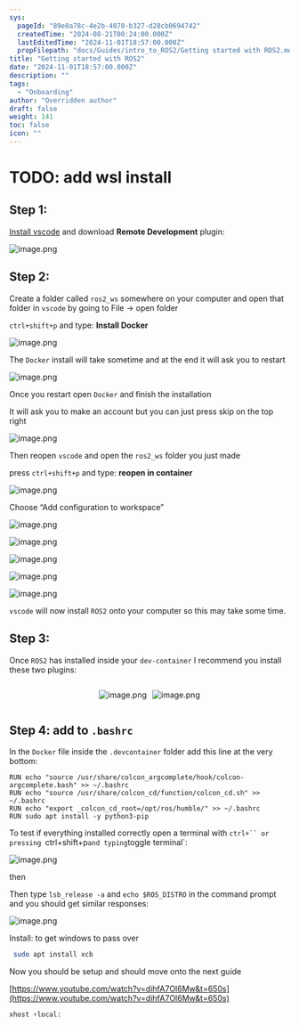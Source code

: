 ```yaml
---
sys:
  pageId: "89e0a78c-4e2b-4070-b327-d28cb0694742"
  createdTime: "2024-08-21T00:24:00.000Z"
  lastEditedTime: "2024-11-01T18:57:00.000Z"
  propFilepath: "docs/Guides/intro_to_ROS2/Getting started with ROS2.md"
title: "Getting started with ROS2"
date: "2024-11-01T18:57:00.000Z"
description: ""
tags:
  - "Onboarding"
author: "Overridden author"
draft: false
weight: 141
toc: false
icon: ""
---
```


# TODO: add wsl install

## Step 1:

[Install vscode](https://code.visualstudio.com/download) and download **Remote Development** plugin:

![image.png](https://prod-files-secure.s3.us-west-2.amazonaws.com/d518164a-d88e-44d1-a4ee-3adb3bd8bce0/efb52993-1881-4a40-b95e-6f020334f022/image.png?X-Amz-Algorithm=AWS4-HMAC-SHA256&X-Amz-Content-Sha256=UNSIGNED-PAYLOAD&X-Amz-Credential=ASIAZI2LB4664TLNWHJN%2F20250324%2Fus-west-2%2Fs3%2Faws4_request&X-Amz-Date=20250324T061225Z&X-Amz-Expires=3600&X-Amz-Security-Token=IQoJb3JpZ2luX2VjEI7%2F%2F%2F%2F%2F%2F%2F%2F%2F%2FwEaCXVzLXdlc3QtMiJIMEYCIQC3yoeo3r%2FzeyowboYWZGIrRZir9emT1lzhJ%2Fc%2BnZrocgIhAOd4Nz2lF7i3TqkF9CIw6XLfF1d2%2BG%2BFL76POKfaKuclKogECOf%2F%2F%2F%2F%2F%2F%2F%2F%2F%2FwEQABoMNjM3NDIzMTgzODA1IgzXkrQlp18hkvaTrcsq3AOOtxH1oKW0eCBxmR3UW%2BxDWBkwtae5Qtync7F7P05yU1tT%2FaH5i0eyXohzzTxfjqHhtDzmMCX5UmxuI8aQEZF0PYMQMMyw4AECE0Tn6oK%2FdnhqsDe8UsTJRbhhH%2FWUQTUnvKW0sakXqvCX5Vd1XtGp5%2BR5%2B1Gt59GHN7YNM3OYMPU2t06CSd5rTE%2BP9e58EXxBweTi6O6pKHQpxUas%2FU7DP5%2BtPHbUCi2Hd5rMMZgizGVDDpqcHE05jzKjKOrUsXKpp4TDAl%2BCqMCtKQ%2FnIchBLxNgXnkeAQoDIVA2iXttQt1jiCg7Wt40oOVGzBFt%2FkFc84gW68gFyTzg%2FqP3zJAaTFzHlAgUIra5muWcb1gOs4fsBfObDu5EC6XnRO%2FX6ufuwsnjLHDDAoj5h%2FxH%2BMdttpE6e9wkym4Ml8uLq98QaGRXQ5qhstd2qJd6CUkJe4FdQ66iuPAmiRysMrb1c4cD4BXdQvrYt%2FRadbRg6cWrelULiBipSRJn7R3dyi6fVjHSbbaJQe3JPsu9bRWNXwVybSMzCoqImlWSl%2FiCx2kCzQa5S6CMrcXc9U%2BunMgLoabNhk4hwH%2BF4nuIYb498NiDIDHHpZZ3UIfWrmH2%2FtCx%2FOOY2s%2F3CZbPJ5Jb3jDz4oO%2FBjqkAZreXSKns%2FYQO%2BxICHyZ4HbrhtWuWGUyDpaLvcIUxIdglPzYTid0hlUtjD%2Fx0%2BXRIG5aeLKW6poE8%2FKgVryJcqLqCIPsGMYL%2FSVzn9MaG8PD0q6PmIEzHoKd%2BWst9Ke%2BBDGSRdKy2wKgyVZYbOxjkO0OzyPX8m%2BrU7W%2Bve2hwgTlI3enR5YKvUr2MvEUurhzQCL9Z9Ddi%2BEhi6Z96JykmiNjM9Vw&X-Amz-Signature=c9d686668705778d6d9ef74e47a25980ae7105184f6413e071af924871ab252f&X-Amz-SignedHeaders=host&x-id=GetObject)

## Step 2:

Create a folder called `ros2_ws` somewhere on your computer and open that folder in `vscode` by going to File → open folder 

`ctrl+shift+p` and type: **Install Docker**

![image.png](https://prod-files-secure.s3.us-west-2.amazonaws.com/d518164a-d88e-44d1-a4ee-3adb3bd8bce0/2269dc0e-1cd5-47ff-bceb-c04ad9b2eab0/image.png?X-Amz-Algorithm=AWS4-HMAC-SHA256&X-Amz-Content-Sha256=UNSIGNED-PAYLOAD&X-Amz-Credential=ASIAZI2LB4664TLNWHJN%2F20250324%2Fus-west-2%2Fs3%2Faws4_request&X-Amz-Date=20250324T061225Z&X-Amz-Expires=3600&X-Amz-Security-Token=IQoJb3JpZ2luX2VjEI7%2F%2F%2F%2F%2F%2F%2F%2F%2F%2FwEaCXVzLXdlc3QtMiJIMEYCIQC3yoeo3r%2FzeyowboYWZGIrRZir9emT1lzhJ%2Fc%2BnZrocgIhAOd4Nz2lF7i3TqkF9CIw6XLfF1d2%2BG%2BFL76POKfaKuclKogECOf%2F%2F%2F%2F%2F%2F%2F%2F%2F%2FwEQABoMNjM3NDIzMTgzODA1IgzXkrQlp18hkvaTrcsq3AOOtxH1oKW0eCBxmR3UW%2BxDWBkwtae5Qtync7F7P05yU1tT%2FaH5i0eyXohzzTxfjqHhtDzmMCX5UmxuI8aQEZF0PYMQMMyw4AECE0Tn6oK%2FdnhqsDe8UsTJRbhhH%2FWUQTUnvKW0sakXqvCX5Vd1XtGp5%2BR5%2B1Gt59GHN7YNM3OYMPU2t06CSd5rTE%2BP9e58EXxBweTi6O6pKHQpxUas%2FU7DP5%2BtPHbUCi2Hd5rMMZgizGVDDpqcHE05jzKjKOrUsXKpp4TDAl%2BCqMCtKQ%2FnIchBLxNgXnkeAQoDIVA2iXttQt1jiCg7Wt40oOVGzBFt%2FkFc84gW68gFyTzg%2FqP3zJAaTFzHlAgUIra5muWcb1gOs4fsBfObDu5EC6XnRO%2FX6ufuwsnjLHDDAoj5h%2FxH%2BMdttpE6e9wkym4Ml8uLq98QaGRXQ5qhstd2qJd6CUkJe4FdQ66iuPAmiRysMrb1c4cD4BXdQvrYt%2FRadbRg6cWrelULiBipSRJn7R3dyi6fVjHSbbaJQe3JPsu9bRWNXwVybSMzCoqImlWSl%2FiCx2kCzQa5S6CMrcXc9U%2BunMgLoabNhk4hwH%2BF4nuIYb498NiDIDHHpZZ3UIfWrmH2%2FtCx%2FOOY2s%2F3CZbPJ5Jb3jDz4oO%2FBjqkAZreXSKns%2FYQO%2BxICHyZ4HbrhtWuWGUyDpaLvcIUxIdglPzYTid0hlUtjD%2Fx0%2BXRIG5aeLKW6poE8%2FKgVryJcqLqCIPsGMYL%2FSVzn9MaG8PD0q6PmIEzHoKd%2BWst9Ke%2BBDGSRdKy2wKgyVZYbOxjkO0OzyPX8m%2BrU7W%2Bve2hwgTlI3enR5YKvUr2MvEUurhzQCL9Z9Ddi%2BEhi6Z96JykmiNjM9Vw&X-Amz-Signature=fa2c013e2e0531e164d570c4d2bdee89c467fd08423fbb7d6965391d7c8b82d7&X-Amz-SignedHeaders=host&x-id=GetObject)

The `Docker` install will take sometime and at the end it will ask you to restart

![image.png](https://prod-files-secure.s3.us-west-2.amazonaws.com/d518164a-d88e-44d1-a4ee-3adb3bd8bce0/ed233f78-be33-4b1f-b89c-9c346c0e961e/image.png?X-Amz-Algorithm=AWS4-HMAC-SHA256&X-Amz-Content-Sha256=UNSIGNED-PAYLOAD&X-Amz-Credential=ASIAZI2LB4664TLNWHJN%2F20250324%2Fus-west-2%2Fs3%2Faws4_request&X-Amz-Date=20250324T061225Z&X-Amz-Expires=3600&X-Amz-Security-Token=IQoJb3JpZ2luX2VjEI7%2F%2F%2F%2F%2F%2F%2F%2F%2F%2FwEaCXVzLXdlc3QtMiJIMEYCIQC3yoeo3r%2FzeyowboYWZGIrRZir9emT1lzhJ%2Fc%2BnZrocgIhAOd4Nz2lF7i3TqkF9CIw6XLfF1d2%2BG%2BFL76POKfaKuclKogECOf%2F%2F%2F%2F%2F%2F%2F%2F%2F%2FwEQABoMNjM3NDIzMTgzODA1IgzXkrQlp18hkvaTrcsq3AOOtxH1oKW0eCBxmR3UW%2BxDWBkwtae5Qtync7F7P05yU1tT%2FaH5i0eyXohzzTxfjqHhtDzmMCX5UmxuI8aQEZF0PYMQMMyw4AECE0Tn6oK%2FdnhqsDe8UsTJRbhhH%2FWUQTUnvKW0sakXqvCX5Vd1XtGp5%2BR5%2B1Gt59GHN7YNM3OYMPU2t06CSd5rTE%2BP9e58EXxBweTi6O6pKHQpxUas%2FU7DP5%2BtPHbUCi2Hd5rMMZgizGVDDpqcHE05jzKjKOrUsXKpp4TDAl%2BCqMCtKQ%2FnIchBLxNgXnkeAQoDIVA2iXttQt1jiCg7Wt40oOVGzBFt%2FkFc84gW68gFyTzg%2FqP3zJAaTFzHlAgUIra5muWcb1gOs4fsBfObDu5EC6XnRO%2FX6ufuwsnjLHDDAoj5h%2FxH%2BMdttpE6e9wkym4Ml8uLq98QaGRXQ5qhstd2qJd6CUkJe4FdQ66iuPAmiRysMrb1c4cD4BXdQvrYt%2FRadbRg6cWrelULiBipSRJn7R3dyi6fVjHSbbaJQe3JPsu9bRWNXwVybSMzCoqImlWSl%2FiCx2kCzQa5S6CMrcXc9U%2BunMgLoabNhk4hwH%2BF4nuIYb498NiDIDHHpZZ3UIfWrmH2%2FtCx%2FOOY2s%2F3CZbPJ5Jb3jDz4oO%2FBjqkAZreXSKns%2FYQO%2BxICHyZ4HbrhtWuWGUyDpaLvcIUxIdglPzYTid0hlUtjD%2Fx0%2BXRIG5aeLKW6poE8%2FKgVryJcqLqCIPsGMYL%2FSVzn9MaG8PD0q6PmIEzHoKd%2BWst9Ke%2BBDGSRdKy2wKgyVZYbOxjkO0OzyPX8m%2BrU7W%2Bve2hwgTlI3enR5YKvUr2MvEUurhzQCL9Z9Ddi%2BEhi6Z96JykmiNjM9Vw&X-Amz-Signature=3bac7f8a491cc7b65616a53c770e9d084f1eccaa47e979421e14d3541b6398a6&X-Amz-SignedHeaders=host&x-id=GetObject)

Once you restart open `Docker` and finish the installation

It will ask you to make an account but you can just press skip on the top right

![image.png](https://prod-files-secure.s3.us-west-2.amazonaws.com/d518164a-d88e-44d1-a4ee-3adb3bd8bce0/21010ad9-1659-4fd9-9f59-9932a09b2a3d/image.png?X-Amz-Algorithm=AWS4-HMAC-SHA256&X-Amz-Content-Sha256=UNSIGNED-PAYLOAD&X-Amz-Credential=ASIAZI2LB4664TLNWHJN%2F20250324%2Fus-west-2%2Fs3%2Faws4_request&X-Amz-Date=20250324T061225Z&X-Amz-Expires=3600&X-Amz-Security-Token=IQoJb3JpZ2luX2VjEI7%2F%2F%2F%2F%2F%2F%2F%2F%2F%2FwEaCXVzLXdlc3QtMiJIMEYCIQC3yoeo3r%2FzeyowboYWZGIrRZir9emT1lzhJ%2Fc%2BnZrocgIhAOd4Nz2lF7i3TqkF9CIw6XLfF1d2%2BG%2BFL76POKfaKuclKogECOf%2F%2F%2F%2F%2F%2F%2F%2F%2F%2FwEQABoMNjM3NDIzMTgzODA1IgzXkrQlp18hkvaTrcsq3AOOtxH1oKW0eCBxmR3UW%2BxDWBkwtae5Qtync7F7P05yU1tT%2FaH5i0eyXohzzTxfjqHhtDzmMCX5UmxuI8aQEZF0PYMQMMyw4AECE0Tn6oK%2FdnhqsDe8UsTJRbhhH%2FWUQTUnvKW0sakXqvCX5Vd1XtGp5%2BR5%2B1Gt59GHN7YNM3OYMPU2t06CSd5rTE%2BP9e58EXxBweTi6O6pKHQpxUas%2FU7DP5%2BtPHbUCi2Hd5rMMZgizGVDDpqcHE05jzKjKOrUsXKpp4TDAl%2BCqMCtKQ%2FnIchBLxNgXnkeAQoDIVA2iXttQt1jiCg7Wt40oOVGzBFt%2FkFc84gW68gFyTzg%2FqP3zJAaTFzHlAgUIra5muWcb1gOs4fsBfObDu5EC6XnRO%2FX6ufuwsnjLHDDAoj5h%2FxH%2BMdttpE6e9wkym4Ml8uLq98QaGRXQ5qhstd2qJd6CUkJe4FdQ66iuPAmiRysMrb1c4cD4BXdQvrYt%2FRadbRg6cWrelULiBipSRJn7R3dyi6fVjHSbbaJQe3JPsu9bRWNXwVybSMzCoqImlWSl%2FiCx2kCzQa5S6CMrcXc9U%2BunMgLoabNhk4hwH%2BF4nuIYb498NiDIDHHpZZ3UIfWrmH2%2FtCx%2FOOY2s%2F3CZbPJ5Jb3jDz4oO%2FBjqkAZreXSKns%2FYQO%2BxICHyZ4HbrhtWuWGUyDpaLvcIUxIdglPzYTid0hlUtjD%2Fx0%2BXRIG5aeLKW6poE8%2FKgVryJcqLqCIPsGMYL%2FSVzn9MaG8PD0q6PmIEzHoKd%2BWst9Ke%2BBDGSRdKy2wKgyVZYbOxjkO0OzyPX8m%2BrU7W%2Bve2hwgTlI3enR5YKvUr2MvEUurhzQCL9Z9Ddi%2BEhi6Z96JykmiNjM9Vw&X-Amz-Signature=2198b9fbdc4581562558d59d3e64f6532bc5e25f7b1ef6765c13d582fba80ca6&X-Amz-SignedHeaders=host&x-id=GetObject)

Then reopen `vscode` and open the `ros2_ws` folder you just made

press `ctrl+shift+p` and type: **reopen in container**

![image.png](https://prod-files-secure.s3.us-west-2.amazonaws.com/d518164a-d88e-44d1-a4ee-3adb3bd8bce0/4e93b8c2-41ad-488c-8095-c74205196118/image.png?X-Amz-Algorithm=AWS4-HMAC-SHA256&X-Amz-Content-Sha256=UNSIGNED-PAYLOAD&X-Amz-Credential=ASIAZI2LB4664TLNWHJN%2F20250324%2Fus-west-2%2Fs3%2Faws4_request&X-Amz-Date=20250324T061225Z&X-Amz-Expires=3600&X-Amz-Security-Token=IQoJb3JpZ2luX2VjEI7%2F%2F%2F%2F%2F%2F%2F%2F%2F%2FwEaCXVzLXdlc3QtMiJIMEYCIQC3yoeo3r%2FzeyowboYWZGIrRZir9emT1lzhJ%2Fc%2BnZrocgIhAOd4Nz2lF7i3TqkF9CIw6XLfF1d2%2BG%2BFL76POKfaKuclKogECOf%2F%2F%2F%2F%2F%2F%2F%2F%2F%2FwEQABoMNjM3NDIzMTgzODA1IgzXkrQlp18hkvaTrcsq3AOOtxH1oKW0eCBxmR3UW%2BxDWBkwtae5Qtync7F7P05yU1tT%2FaH5i0eyXohzzTxfjqHhtDzmMCX5UmxuI8aQEZF0PYMQMMyw4AECE0Tn6oK%2FdnhqsDe8UsTJRbhhH%2FWUQTUnvKW0sakXqvCX5Vd1XtGp5%2BR5%2B1Gt59GHN7YNM3OYMPU2t06CSd5rTE%2BP9e58EXxBweTi6O6pKHQpxUas%2FU7DP5%2BtPHbUCi2Hd5rMMZgizGVDDpqcHE05jzKjKOrUsXKpp4TDAl%2BCqMCtKQ%2FnIchBLxNgXnkeAQoDIVA2iXttQt1jiCg7Wt40oOVGzBFt%2FkFc84gW68gFyTzg%2FqP3zJAaTFzHlAgUIra5muWcb1gOs4fsBfObDu5EC6XnRO%2FX6ufuwsnjLHDDAoj5h%2FxH%2BMdttpE6e9wkym4Ml8uLq98QaGRXQ5qhstd2qJd6CUkJe4FdQ66iuPAmiRysMrb1c4cD4BXdQvrYt%2FRadbRg6cWrelULiBipSRJn7R3dyi6fVjHSbbaJQe3JPsu9bRWNXwVybSMzCoqImlWSl%2FiCx2kCzQa5S6CMrcXc9U%2BunMgLoabNhk4hwH%2BF4nuIYb498NiDIDHHpZZ3UIfWrmH2%2FtCx%2FOOY2s%2F3CZbPJ5Jb3jDz4oO%2FBjqkAZreXSKns%2FYQO%2BxICHyZ4HbrhtWuWGUyDpaLvcIUxIdglPzYTid0hlUtjD%2Fx0%2BXRIG5aeLKW6poE8%2FKgVryJcqLqCIPsGMYL%2FSVzn9MaG8PD0q6PmIEzHoKd%2BWst9Ke%2BBDGSRdKy2wKgyVZYbOxjkO0OzyPX8m%2BrU7W%2Bve2hwgTlI3enR5YKvUr2MvEUurhzQCL9Z9Ddi%2BEhi6Z96JykmiNjM9Vw&X-Amz-Signature=0511b100b995600ddf9ddd469933b38f17705595ba5fd5ac3a3891d90c4b8f23&X-Amz-SignedHeaders=host&x-id=GetObject)

Choose “Add configuration to workspace”

![image.png](https://prod-files-secure.s3.us-west-2.amazonaws.com/d518164a-d88e-44d1-a4ee-3adb3bd8bce0/9560b282-5060-4989-ba37-97e7b2c22476/image.png?X-Amz-Algorithm=AWS4-HMAC-SHA256&X-Amz-Content-Sha256=UNSIGNED-PAYLOAD&X-Amz-Credential=ASIAZI2LB4664TLNWHJN%2F20250324%2Fus-west-2%2Fs3%2Faws4_request&X-Amz-Date=20250324T061225Z&X-Amz-Expires=3600&X-Amz-Security-Token=IQoJb3JpZ2luX2VjEI7%2F%2F%2F%2F%2F%2F%2F%2F%2F%2FwEaCXVzLXdlc3QtMiJIMEYCIQC3yoeo3r%2FzeyowboYWZGIrRZir9emT1lzhJ%2Fc%2BnZrocgIhAOd4Nz2lF7i3TqkF9CIw6XLfF1d2%2BG%2BFL76POKfaKuclKogECOf%2F%2F%2F%2F%2F%2F%2F%2F%2F%2FwEQABoMNjM3NDIzMTgzODA1IgzXkrQlp18hkvaTrcsq3AOOtxH1oKW0eCBxmR3UW%2BxDWBkwtae5Qtync7F7P05yU1tT%2FaH5i0eyXohzzTxfjqHhtDzmMCX5UmxuI8aQEZF0PYMQMMyw4AECE0Tn6oK%2FdnhqsDe8UsTJRbhhH%2FWUQTUnvKW0sakXqvCX5Vd1XtGp5%2BR5%2B1Gt59GHN7YNM3OYMPU2t06CSd5rTE%2BP9e58EXxBweTi6O6pKHQpxUas%2FU7DP5%2BtPHbUCi2Hd5rMMZgizGVDDpqcHE05jzKjKOrUsXKpp4TDAl%2BCqMCtKQ%2FnIchBLxNgXnkeAQoDIVA2iXttQt1jiCg7Wt40oOVGzBFt%2FkFc84gW68gFyTzg%2FqP3zJAaTFzHlAgUIra5muWcb1gOs4fsBfObDu5EC6XnRO%2FX6ufuwsnjLHDDAoj5h%2FxH%2BMdttpE6e9wkym4Ml8uLq98QaGRXQ5qhstd2qJd6CUkJe4FdQ66iuPAmiRysMrb1c4cD4BXdQvrYt%2FRadbRg6cWrelULiBipSRJn7R3dyi6fVjHSbbaJQe3JPsu9bRWNXwVybSMzCoqImlWSl%2FiCx2kCzQa5S6CMrcXc9U%2BunMgLoabNhk4hwH%2BF4nuIYb498NiDIDHHpZZ3UIfWrmH2%2FtCx%2FOOY2s%2F3CZbPJ5Jb3jDz4oO%2FBjqkAZreXSKns%2FYQO%2BxICHyZ4HbrhtWuWGUyDpaLvcIUxIdglPzYTid0hlUtjD%2Fx0%2BXRIG5aeLKW6poE8%2FKgVryJcqLqCIPsGMYL%2FSVzn9MaG8PD0q6PmIEzHoKd%2BWst9Ke%2BBDGSRdKy2wKgyVZYbOxjkO0OzyPX8m%2BrU7W%2Bve2hwgTlI3enR5YKvUr2MvEUurhzQCL9Z9Ddi%2BEhi6Z96JykmiNjM9Vw&X-Amz-Signature=a857bf37896eca615a468b72400dfadcd297721e5fb713ced63533c17b4a15eb&X-Amz-SignedHeaders=host&x-id=GetObject)

![image.png](https://prod-files-secure.s3.us-west-2.amazonaws.com/d518164a-d88e-44d1-a4ee-3adb3bd8bce0/2ee63f81-886b-48e8-a553-dc6e5eac99e4/image.png?X-Amz-Algorithm=AWS4-HMAC-SHA256&X-Amz-Content-Sha256=UNSIGNED-PAYLOAD&X-Amz-Credential=ASIAZI2LB4664TLNWHJN%2F20250324%2Fus-west-2%2Fs3%2Faws4_request&X-Amz-Date=20250324T061225Z&X-Amz-Expires=3600&X-Amz-Security-Token=IQoJb3JpZ2luX2VjEI7%2F%2F%2F%2F%2F%2F%2F%2F%2F%2FwEaCXVzLXdlc3QtMiJIMEYCIQC3yoeo3r%2FzeyowboYWZGIrRZir9emT1lzhJ%2Fc%2BnZrocgIhAOd4Nz2lF7i3TqkF9CIw6XLfF1d2%2BG%2BFL76POKfaKuclKogECOf%2F%2F%2F%2F%2F%2F%2F%2F%2F%2FwEQABoMNjM3NDIzMTgzODA1IgzXkrQlp18hkvaTrcsq3AOOtxH1oKW0eCBxmR3UW%2BxDWBkwtae5Qtync7F7P05yU1tT%2FaH5i0eyXohzzTxfjqHhtDzmMCX5UmxuI8aQEZF0PYMQMMyw4AECE0Tn6oK%2FdnhqsDe8UsTJRbhhH%2FWUQTUnvKW0sakXqvCX5Vd1XtGp5%2BR5%2B1Gt59GHN7YNM3OYMPU2t06CSd5rTE%2BP9e58EXxBweTi6O6pKHQpxUas%2FU7DP5%2BtPHbUCi2Hd5rMMZgizGVDDpqcHE05jzKjKOrUsXKpp4TDAl%2BCqMCtKQ%2FnIchBLxNgXnkeAQoDIVA2iXttQt1jiCg7Wt40oOVGzBFt%2FkFc84gW68gFyTzg%2FqP3zJAaTFzHlAgUIra5muWcb1gOs4fsBfObDu5EC6XnRO%2FX6ufuwsnjLHDDAoj5h%2FxH%2BMdttpE6e9wkym4Ml8uLq98QaGRXQ5qhstd2qJd6CUkJe4FdQ66iuPAmiRysMrb1c4cD4BXdQvrYt%2FRadbRg6cWrelULiBipSRJn7R3dyi6fVjHSbbaJQe3JPsu9bRWNXwVybSMzCoqImlWSl%2FiCx2kCzQa5S6CMrcXc9U%2BunMgLoabNhk4hwH%2BF4nuIYb498NiDIDHHpZZ3UIfWrmH2%2FtCx%2FOOY2s%2F3CZbPJ5Jb3jDz4oO%2FBjqkAZreXSKns%2FYQO%2BxICHyZ4HbrhtWuWGUyDpaLvcIUxIdglPzYTid0hlUtjD%2Fx0%2BXRIG5aeLKW6poE8%2FKgVryJcqLqCIPsGMYL%2FSVzn9MaG8PD0q6PmIEzHoKd%2BWst9Ke%2BBDGSRdKy2wKgyVZYbOxjkO0OzyPX8m%2BrU7W%2Bve2hwgTlI3enR5YKvUr2MvEUurhzQCL9Z9Ddi%2BEhi6Z96JykmiNjM9Vw&X-Amz-Signature=32fd637afa2b818171a9c797be1da440ac2a5457e2bd2f14278c668122328b72&X-Amz-SignedHeaders=host&x-id=GetObject)

![image.png](https://prod-files-secure.s3.us-west-2.amazonaws.com/d518164a-d88e-44d1-a4ee-3adb3bd8bce0/ae1580b2-b048-407e-aed9-b584224a7a04/image.png?X-Amz-Algorithm=AWS4-HMAC-SHA256&X-Amz-Content-Sha256=UNSIGNED-PAYLOAD&X-Amz-Credential=ASIAZI2LB4664TLNWHJN%2F20250324%2Fus-west-2%2Fs3%2Faws4_request&X-Amz-Date=20250324T061225Z&X-Amz-Expires=3600&X-Amz-Security-Token=IQoJb3JpZ2luX2VjEI7%2F%2F%2F%2F%2F%2F%2F%2F%2F%2FwEaCXVzLXdlc3QtMiJIMEYCIQC3yoeo3r%2FzeyowboYWZGIrRZir9emT1lzhJ%2Fc%2BnZrocgIhAOd4Nz2lF7i3TqkF9CIw6XLfF1d2%2BG%2BFL76POKfaKuclKogECOf%2F%2F%2F%2F%2F%2F%2F%2F%2F%2FwEQABoMNjM3NDIzMTgzODA1IgzXkrQlp18hkvaTrcsq3AOOtxH1oKW0eCBxmR3UW%2BxDWBkwtae5Qtync7F7P05yU1tT%2FaH5i0eyXohzzTxfjqHhtDzmMCX5UmxuI8aQEZF0PYMQMMyw4AECE0Tn6oK%2FdnhqsDe8UsTJRbhhH%2FWUQTUnvKW0sakXqvCX5Vd1XtGp5%2BR5%2B1Gt59GHN7YNM3OYMPU2t06CSd5rTE%2BP9e58EXxBweTi6O6pKHQpxUas%2FU7DP5%2BtPHbUCi2Hd5rMMZgizGVDDpqcHE05jzKjKOrUsXKpp4TDAl%2BCqMCtKQ%2FnIchBLxNgXnkeAQoDIVA2iXttQt1jiCg7Wt40oOVGzBFt%2FkFc84gW68gFyTzg%2FqP3zJAaTFzHlAgUIra5muWcb1gOs4fsBfObDu5EC6XnRO%2FX6ufuwsnjLHDDAoj5h%2FxH%2BMdttpE6e9wkym4Ml8uLq98QaGRXQ5qhstd2qJd6CUkJe4FdQ66iuPAmiRysMrb1c4cD4BXdQvrYt%2FRadbRg6cWrelULiBipSRJn7R3dyi6fVjHSbbaJQe3JPsu9bRWNXwVybSMzCoqImlWSl%2FiCx2kCzQa5S6CMrcXc9U%2BunMgLoabNhk4hwH%2BF4nuIYb498NiDIDHHpZZ3UIfWrmH2%2FtCx%2FOOY2s%2F3CZbPJ5Jb3jDz4oO%2FBjqkAZreXSKns%2FYQO%2BxICHyZ4HbrhtWuWGUyDpaLvcIUxIdglPzYTid0hlUtjD%2Fx0%2BXRIG5aeLKW6poE8%2FKgVryJcqLqCIPsGMYL%2FSVzn9MaG8PD0q6PmIEzHoKd%2BWst9Ke%2BBDGSRdKy2wKgyVZYbOxjkO0OzyPX8m%2BrU7W%2Bve2hwgTlI3enR5YKvUr2MvEUurhzQCL9Z9Ddi%2BEhi6Z96JykmiNjM9Vw&X-Amz-Signature=3d6b9ae0d8a24ebc58cb9404c81ec87329ab0bf3c339411674da8c3f6d9aaa83&X-Amz-SignedHeaders=host&x-id=GetObject)

![image.png](https://prod-files-secure.s3.us-west-2.amazonaws.com/d518164a-d88e-44d1-a4ee-3adb3bd8bce0/53255b28-f75e-430f-b9e3-c0ac8577e42b/image.png?X-Amz-Algorithm=AWS4-HMAC-SHA256&X-Amz-Content-Sha256=UNSIGNED-PAYLOAD&X-Amz-Credential=ASIAZI2LB4664TLNWHJN%2F20250324%2Fus-west-2%2Fs3%2Faws4_request&X-Amz-Date=20250324T061225Z&X-Amz-Expires=3600&X-Amz-Security-Token=IQoJb3JpZ2luX2VjEI7%2F%2F%2F%2F%2F%2F%2F%2F%2F%2FwEaCXVzLXdlc3QtMiJIMEYCIQC3yoeo3r%2FzeyowboYWZGIrRZir9emT1lzhJ%2Fc%2BnZrocgIhAOd4Nz2lF7i3TqkF9CIw6XLfF1d2%2BG%2BFL76POKfaKuclKogECOf%2F%2F%2F%2F%2F%2F%2F%2F%2F%2FwEQABoMNjM3NDIzMTgzODA1IgzXkrQlp18hkvaTrcsq3AOOtxH1oKW0eCBxmR3UW%2BxDWBkwtae5Qtync7F7P05yU1tT%2FaH5i0eyXohzzTxfjqHhtDzmMCX5UmxuI8aQEZF0PYMQMMyw4AECE0Tn6oK%2FdnhqsDe8UsTJRbhhH%2FWUQTUnvKW0sakXqvCX5Vd1XtGp5%2BR5%2B1Gt59GHN7YNM3OYMPU2t06CSd5rTE%2BP9e58EXxBweTi6O6pKHQpxUas%2FU7DP5%2BtPHbUCi2Hd5rMMZgizGVDDpqcHE05jzKjKOrUsXKpp4TDAl%2BCqMCtKQ%2FnIchBLxNgXnkeAQoDIVA2iXttQt1jiCg7Wt40oOVGzBFt%2FkFc84gW68gFyTzg%2FqP3zJAaTFzHlAgUIra5muWcb1gOs4fsBfObDu5EC6XnRO%2FX6ufuwsnjLHDDAoj5h%2FxH%2BMdttpE6e9wkym4Ml8uLq98QaGRXQ5qhstd2qJd6CUkJe4FdQ66iuPAmiRysMrb1c4cD4BXdQvrYt%2FRadbRg6cWrelULiBipSRJn7R3dyi6fVjHSbbaJQe3JPsu9bRWNXwVybSMzCoqImlWSl%2FiCx2kCzQa5S6CMrcXc9U%2BunMgLoabNhk4hwH%2BF4nuIYb498NiDIDHHpZZ3UIfWrmH2%2FtCx%2FOOY2s%2F3CZbPJ5Jb3jDz4oO%2FBjqkAZreXSKns%2FYQO%2BxICHyZ4HbrhtWuWGUyDpaLvcIUxIdglPzYTid0hlUtjD%2Fx0%2BXRIG5aeLKW6poE8%2FKgVryJcqLqCIPsGMYL%2FSVzn9MaG8PD0q6PmIEzHoKd%2BWst9Ke%2BBDGSRdKy2wKgyVZYbOxjkO0OzyPX8m%2BrU7W%2Bve2hwgTlI3enR5YKvUr2MvEUurhzQCL9Z9Ddi%2BEhi6Z96JykmiNjM9Vw&X-Amz-Signature=7ab6e1872941c7b790e6136e745b6c10e11d0e374b2ccf52ab74bcffe2af6e04&X-Amz-SignedHeaders=host&x-id=GetObject)

![image.png](https://prod-files-secure.s3.us-west-2.amazonaws.com/d518164a-d88e-44d1-a4ee-3adb3bd8bce0/7c562767-5af9-4ffb-97d1-327bcdf4ee00/image.png?X-Amz-Algorithm=AWS4-HMAC-SHA256&X-Amz-Content-Sha256=UNSIGNED-PAYLOAD&X-Amz-Credential=ASIAZI2LB4664TLNWHJN%2F20250324%2Fus-west-2%2Fs3%2Faws4_request&X-Amz-Date=20250324T061225Z&X-Amz-Expires=3600&X-Amz-Security-Token=IQoJb3JpZ2luX2VjEI7%2F%2F%2F%2F%2F%2F%2F%2F%2F%2FwEaCXVzLXdlc3QtMiJIMEYCIQC3yoeo3r%2FzeyowboYWZGIrRZir9emT1lzhJ%2Fc%2BnZrocgIhAOd4Nz2lF7i3TqkF9CIw6XLfF1d2%2BG%2BFL76POKfaKuclKogECOf%2F%2F%2F%2F%2F%2F%2F%2F%2F%2FwEQABoMNjM3NDIzMTgzODA1IgzXkrQlp18hkvaTrcsq3AOOtxH1oKW0eCBxmR3UW%2BxDWBkwtae5Qtync7F7P05yU1tT%2FaH5i0eyXohzzTxfjqHhtDzmMCX5UmxuI8aQEZF0PYMQMMyw4AECE0Tn6oK%2FdnhqsDe8UsTJRbhhH%2FWUQTUnvKW0sakXqvCX5Vd1XtGp5%2BR5%2B1Gt59GHN7YNM3OYMPU2t06CSd5rTE%2BP9e58EXxBweTi6O6pKHQpxUas%2FU7DP5%2BtPHbUCi2Hd5rMMZgizGVDDpqcHE05jzKjKOrUsXKpp4TDAl%2BCqMCtKQ%2FnIchBLxNgXnkeAQoDIVA2iXttQt1jiCg7Wt40oOVGzBFt%2FkFc84gW68gFyTzg%2FqP3zJAaTFzHlAgUIra5muWcb1gOs4fsBfObDu5EC6XnRO%2FX6ufuwsnjLHDDAoj5h%2FxH%2BMdttpE6e9wkym4Ml8uLq98QaGRXQ5qhstd2qJd6CUkJe4FdQ66iuPAmiRysMrb1c4cD4BXdQvrYt%2FRadbRg6cWrelULiBipSRJn7R3dyi6fVjHSbbaJQe3JPsu9bRWNXwVybSMzCoqImlWSl%2FiCx2kCzQa5S6CMrcXc9U%2BunMgLoabNhk4hwH%2BF4nuIYb498NiDIDHHpZZ3UIfWrmH2%2FtCx%2FOOY2s%2F3CZbPJ5Jb3jDz4oO%2FBjqkAZreXSKns%2FYQO%2BxICHyZ4HbrhtWuWGUyDpaLvcIUxIdglPzYTid0hlUtjD%2Fx0%2BXRIG5aeLKW6poE8%2FKgVryJcqLqCIPsGMYL%2FSVzn9MaG8PD0q6PmIEzHoKd%2BWst9Ke%2BBDGSRdKy2wKgyVZYbOxjkO0OzyPX8m%2BrU7W%2Bve2hwgTlI3enR5YKvUr2MvEUurhzQCL9Z9Ddi%2BEhi6Z96JykmiNjM9Vw&X-Amz-Signature=5cfc0bb34318fd1e2220b178e5c49adbb136ac0f98e3e14c0c1c2cd910990198&X-Amz-SignedHeaders=host&x-id=GetObject)

`vscode` will now install `ROS2` onto your computer so this may take some time.

## Step 3:

Once `ROS2` has installed inside your `dev-container` I recommend you install these two plugins:

<div style="display: flex;flex-direction: row; column-gap:10px; max-width: 630px;justify-content: center;">
<div>

![image.png](https://prod-files-secure.s3.us-west-2.amazonaws.com/d518164a-d88e-44d1-a4ee-3adb3bd8bce0/3fc3d550-5a54-4ba1-ba6b-faa01cdb7369/image.png?X-Amz-Algorithm=AWS4-HMAC-SHA256&X-Amz-Content-Sha256=UNSIGNED-PAYLOAD&X-Amz-Credential=ASIAZI2LB466QY42PBBI%2F20250324%2Fus-west-2%2Fs3%2Faws4_request&X-Amz-Date=20250324T061226Z&X-Amz-Expires=3600&X-Amz-Security-Token=IQoJb3JpZ2luX2VjEI7%2F%2F%2F%2F%2F%2F%2F%2F%2F%2FwEaCXVzLXdlc3QtMiJGMEQCIAgZNMIiaYMhn9Uw%2Bc1YPYi8q9vX6BXnjWJLDzxsHWoCAiAvANRdfTm7O7VJ0QP399jq6dya1tn5of5fKbMIAlm8aiqIBAjn%2F%2F%2F%2F%2F%2F%2F%2F%2F%2F8BEAAaDDYzNzQyMzE4MzgwNSIMhY%2F1vO9ufjPpZtOAKtwDi2zNJc16J4qZsfPFlguS2tWlL5pPCL4Y0CEjh%2BnNxh44ktQD%2FJmnnwyff2taCgGuGnSGUqxdVzqunqpAPrqmWKZdqyLQ7wd5srys1vvcbCR7esVpoHUKBfx1wW0yEg8iuBd8YtoH7kNoBlmF8xMs0NVfEypRz9DnE05gnjZYFuJssQxdT1GFLKhVCRnXZcDAbq5tAlUeK7XwCsHH58V2056N7YPOzHAp0W3X2b9CBgw3as%2BoSC0q5af%2Bs2by8vjKK1VYrfKlybPGhZVBv%2FLFMTErNbDQFaZCocQ%2FqnWPmPk4gsuzz6%2FMy9MSepqwspxo%2B3zQ8fQMHWoqwdCKEId0Uz3UZcbZvLlSD5X66rdbzbeYNbVwV7WTQs3%2BdYyyy4f7wd8CVh3wZ9l5VXZ61IhafaROYdE3ra%2FVtnJzy2J3IwRVygMmPfrPIojcvRC%2FlIuxHGGSy4HUTmfA5RhSax0Ub6QsL2%2B7QvzJan8U0GiBAjndlRJnw%2FH7gdh9o6w%2FTXXSViuKYLmWvZqRokQ5a%2FBRxrLGSyaK%2FTW7GVboJdfJBmEJA%2Bp8FRpCXe7eB%2F0WLaOqKVqFaVuUFCyUq3UBq4R2NXz94u1knZwD0zF%2BE%2BILKeKuemHIqlfmlUdGQ84w8eKDvwY6pgHSQLfRUFl3G83b54VIuDVZXed6qFJCy%2BgNsMTR%2BlmqQnqWgc6Dst4EwtJ1zudym3k9r%2BaX3q9Y5bz9OA6BVmezSiPP1hLzsENcfRPf9Rui5RetQeW%2ByixEjC1QCsN03VneBXw2RuvTtIiqXqdReix1J862G%2FejVhGleP7ebG5VAwoYJC2LEA4bAeeZ%2BwUllGUe%2FBjTPmBou0dP1vayHcuj71SOvrur&X-Amz-Signature=4c5bfb74d9dcf5c5dff039e8a1b1c1a52cd4ba4dad41549a0af7f286b0fde77c&X-Amz-SignedHeaders=host&x-id=GetObject)

</div>
<div>

![image.png](https://prod-files-secure.s3.us-west-2.amazonaws.com/d518164a-d88e-44d1-a4ee-3adb3bd8bce0/d994cc66-13c2-4093-a5a3-f84cf4601a82/image.png?X-Amz-Algorithm=AWS4-HMAC-SHA256&X-Amz-Content-Sha256=UNSIGNED-PAYLOAD&X-Amz-Credential=ASIAZI2LB4662YFLG7SP%2F20250324%2Fus-west-2%2Fs3%2Faws4_request&X-Amz-Date=20250324T061226Z&X-Amz-Expires=3600&X-Amz-Security-Token=IQoJb3JpZ2luX2VjEI7%2F%2F%2F%2F%2F%2F%2F%2F%2F%2FwEaCXVzLXdlc3QtMiJHMEUCICKVpcPHN2dpB9D9z7eCR%2F8yRfDJocQ4ZdBR2fctruquAiEAp9jn%2F4yu0hEoFdc8ZeQhpQnOUWqvVgqG%2Fz%2FiknUz%2BAIqiAQI5%2F%2F%2F%2F%2F%2F%2F%2F%2F%2F%2FARAAGgw2Mzc0MjMxODM4MDUiDBZFeT0mJx1m6fdHZSrcA5ZZIKgvI3Xptsbnl2mGeMgEsm65g9%2FMbgdcTYi%2Fz3uRaVUDLutStipA%2BOSU%2BLpbQ%2FRoF63pRiR06AuC9%2FNRKfixKvBL8jv25b916UXF2CcLXZ1ticXtNUgJMPWTepm2HL2KdjWFV4YFepANf6IWCnTvpXnPalcQmWN4mMaE2eTcQYPnT%2FLkyP67F2Lf6WahlCgNCO2uIjOGY95RMN2AtlUt2aZ2RQzWaTITcD9FK5jh1rMJyhEoT4BlxyHrNIkV7pNbbnQY8um85zdxIqNpluzIHbrDrCEDO9eXjqyEzfX13YVugaidon%2BoFZbkQwWMG%2BoBiZt%2Bg7EICiKLKmY4rDM2mDbSi0j9Z5rNbM5zIqCeC44S67TVYozS4nctoI5cyu3X1lXY5eN5hdSJ0xsSdMjBFWnZ3zOEaNulfcv1k8PWF5eAgSgOCKFDbBw5VfCc0m0RVAqYYbhZ8i%2BdPe31nUyNHdIGcnJseKDwrZslpXY8Ht%2FNlpfXGuvYFbpNagLZx6ZUomvy%2BzUU%2BrVKSJeKYw9ARgSRX1HOjP7uAyIqn%2BHMeninmCsCQE%2B2p6i6fkjei%2FsebSubE7P0pjoGLa8NoQ0nShRquKr8mYtlRZt9gv6jlnbaWMSnFbZCefgYMNzig78GOqUBjgKimTAIW%2B7BnV2nBbCIFkKa%2FGYrvvcgutT1YilLvrWZ3l9utVTRtQkL9mn668Rh%2BPXyQeJDAlw6mtnR57AK6wukhzCdwKP%2BaCxhc1VqopAnJd%2Fs20CBzpxixzvzvwkIiku%2FPvcrTEDN7l07NSV0ewqT%2Fe9MijAiMt%2BAtHTv8mtdfmsndoJ7bd6cUcPTH7Hhda5VkiGfrMBcRD0Av10ZtFpxb0wl&X-Amz-Signature=d5c2022b397a77968d5171aaf54e117f15d25090e7c2e4dd4f82265895547bcc&X-Amz-SignedHeaders=host&x-id=GetObject)

</div>
</div>

## Step 4: add to `.bashrc`

In the `Docker` file inside the `.devcontainer` folder add this line at the very bottom: 

```docker
RUN echo "source /usr/share/colcon_argcomplete/hook/colcon-argcomplete.bash" >> ~/.bashrc
RUN echo "source /usr/share/colcon_cd/function/colcon_cd.sh" >> ~/.bashrc
RUN echo "export _colcon_cd_root=/opt/ros/humble/" >> ~/.bashrc
RUN sudo apt install -y python3-pip 
```

To test if everything installed correctly open a terminal with `ctrl+`` or pressing `ctrl+shift+p` and typing `toggle terminal`:

![image.png](https://prod-files-secure.s3.us-west-2.amazonaws.com/d518164a-d88e-44d1-a4ee-3adb3bd8bce0/6a4943d8-b04e-4c02-9a58-775f3384d1a5/image.png?X-Amz-Algorithm=AWS4-HMAC-SHA256&X-Amz-Content-Sha256=UNSIGNED-PAYLOAD&X-Amz-Credential=ASIAZI2LB4664TLNWHJN%2F20250324%2Fus-west-2%2Fs3%2Faws4_request&X-Amz-Date=20250324T061225Z&X-Amz-Expires=3600&X-Amz-Security-Token=IQoJb3JpZ2luX2VjEI7%2F%2F%2F%2F%2F%2F%2F%2F%2F%2FwEaCXVzLXdlc3QtMiJIMEYCIQC3yoeo3r%2FzeyowboYWZGIrRZir9emT1lzhJ%2Fc%2BnZrocgIhAOd4Nz2lF7i3TqkF9CIw6XLfF1d2%2BG%2BFL76POKfaKuclKogECOf%2F%2F%2F%2F%2F%2F%2F%2F%2F%2FwEQABoMNjM3NDIzMTgzODA1IgzXkrQlp18hkvaTrcsq3AOOtxH1oKW0eCBxmR3UW%2BxDWBkwtae5Qtync7F7P05yU1tT%2FaH5i0eyXohzzTxfjqHhtDzmMCX5UmxuI8aQEZF0PYMQMMyw4AECE0Tn6oK%2FdnhqsDe8UsTJRbhhH%2FWUQTUnvKW0sakXqvCX5Vd1XtGp5%2BR5%2B1Gt59GHN7YNM3OYMPU2t06CSd5rTE%2BP9e58EXxBweTi6O6pKHQpxUas%2FU7DP5%2BtPHbUCi2Hd5rMMZgizGVDDpqcHE05jzKjKOrUsXKpp4TDAl%2BCqMCtKQ%2FnIchBLxNgXnkeAQoDIVA2iXttQt1jiCg7Wt40oOVGzBFt%2FkFc84gW68gFyTzg%2FqP3zJAaTFzHlAgUIra5muWcb1gOs4fsBfObDu5EC6XnRO%2FX6ufuwsnjLHDDAoj5h%2FxH%2BMdttpE6e9wkym4Ml8uLq98QaGRXQ5qhstd2qJd6CUkJe4FdQ66iuPAmiRysMrb1c4cD4BXdQvrYt%2FRadbRg6cWrelULiBipSRJn7R3dyi6fVjHSbbaJQe3JPsu9bRWNXwVybSMzCoqImlWSl%2FiCx2kCzQa5S6CMrcXc9U%2BunMgLoabNhk4hwH%2BF4nuIYb498NiDIDHHpZZ3UIfWrmH2%2FtCx%2FOOY2s%2F3CZbPJ5Jb3jDz4oO%2FBjqkAZreXSKns%2FYQO%2BxICHyZ4HbrhtWuWGUyDpaLvcIUxIdglPzYTid0hlUtjD%2Fx0%2BXRIG5aeLKW6poE8%2FKgVryJcqLqCIPsGMYL%2FSVzn9MaG8PD0q6PmIEzHoKd%2BWst9Ke%2BBDGSRdKy2wKgyVZYbOxjkO0OzyPX8m%2BrU7W%2Bve2hwgTlI3enR5YKvUr2MvEUurhzQCL9Z9Ddi%2BEhi6Z96JykmiNjM9Vw&X-Amz-Signature=33b2934071814df7f38393ea2183b7ac8147903b9df1ff02c9a0f42ae367ec27&X-Amz-SignedHeaders=host&x-id=GetObject)

then 

Then type `lsb_release -a` and `echo $ROS_DISTRO` in the command prompt and you should get similar responses:

![image.png](https://prod-files-secure.s3.us-west-2.amazonaws.com/d518164a-d88e-44d1-a4ee-3adb3bd8bce0/3e635dec-a805-4e85-8b9e-d000e5b71a4e/image.png?X-Amz-Algorithm=AWS4-HMAC-SHA256&X-Amz-Content-Sha256=UNSIGNED-PAYLOAD&X-Amz-Credential=ASIAZI2LB4664TLNWHJN%2F20250324%2Fus-west-2%2Fs3%2Faws4_request&X-Amz-Date=20250324T061225Z&X-Amz-Expires=3600&X-Amz-Security-Token=IQoJb3JpZ2luX2VjEI7%2F%2F%2F%2F%2F%2F%2F%2F%2F%2FwEaCXVzLXdlc3QtMiJIMEYCIQC3yoeo3r%2FzeyowboYWZGIrRZir9emT1lzhJ%2Fc%2BnZrocgIhAOd4Nz2lF7i3TqkF9CIw6XLfF1d2%2BG%2BFL76POKfaKuclKogECOf%2F%2F%2F%2F%2F%2F%2F%2F%2F%2FwEQABoMNjM3NDIzMTgzODA1IgzXkrQlp18hkvaTrcsq3AOOtxH1oKW0eCBxmR3UW%2BxDWBkwtae5Qtync7F7P05yU1tT%2FaH5i0eyXohzzTxfjqHhtDzmMCX5UmxuI8aQEZF0PYMQMMyw4AECE0Tn6oK%2FdnhqsDe8UsTJRbhhH%2FWUQTUnvKW0sakXqvCX5Vd1XtGp5%2BR5%2B1Gt59GHN7YNM3OYMPU2t06CSd5rTE%2BP9e58EXxBweTi6O6pKHQpxUas%2FU7DP5%2BtPHbUCi2Hd5rMMZgizGVDDpqcHE05jzKjKOrUsXKpp4TDAl%2BCqMCtKQ%2FnIchBLxNgXnkeAQoDIVA2iXttQt1jiCg7Wt40oOVGzBFt%2FkFc84gW68gFyTzg%2FqP3zJAaTFzHlAgUIra5muWcb1gOs4fsBfObDu5EC6XnRO%2FX6ufuwsnjLHDDAoj5h%2FxH%2BMdttpE6e9wkym4Ml8uLq98QaGRXQ5qhstd2qJd6CUkJe4FdQ66iuPAmiRysMrb1c4cD4BXdQvrYt%2FRadbRg6cWrelULiBipSRJn7R3dyi6fVjHSbbaJQe3JPsu9bRWNXwVybSMzCoqImlWSl%2FiCx2kCzQa5S6CMrcXc9U%2BunMgLoabNhk4hwH%2BF4nuIYb498NiDIDHHpZZ3UIfWrmH2%2FtCx%2FOOY2s%2F3CZbPJ5Jb3jDz4oO%2FBjqkAZreXSKns%2FYQO%2BxICHyZ4HbrhtWuWGUyDpaLvcIUxIdglPzYTid0hlUtjD%2Fx0%2BXRIG5aeLKW6poE8%2FKgVryJcqLqCIPsGMYL%2FSVzn9MaG8PD0q6PmIEzHoKd%2BWst9Ke%2BBDGSRdKy2wKgyVZYbOxjkO0OzyPX8m%2BrU7W%2Bve2hwgTlI3enR5YKvUr2MvEUurhzQCL9Z9Ddi%2BEhi6Z96JykmiNjM9Vw&X-Amz-Signature=a207470c9bee54bd20e3dfc6095f3c61d3882cc739533318bbbac3042c69f180&X-Amz-SignedHeaders=host&x-id=GetObject)

Install:  to get windows to pass over

```bash
 sudo apt install xcb
```

Now you should be setup and should move onto the next guide 

[https://www.youtube.com/watch?v=dihfA7Ol6Mw&t=650s](https://www.youtube.com/watch?v=dihfA7Ol6Mw&t=650s)

```python
xhost +local:
```

